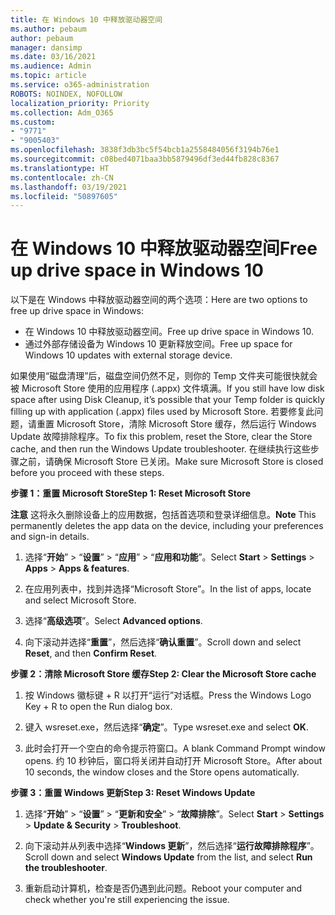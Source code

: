 ```yaml
---
title: 在 Windows 10 中释放驱动器空间
ms.author: pebaum
author: pebaum
manager: dansimp
ms.date: 03/16/2021
ms.audience: Admin
ms.topic: article
ms.service: o365-administration
ROBOTS: NOINDEX, NOFOLLOW
localization_priority: Priority
ms.collection: Adm_O365
ms.custom:
- "9771"
- "9005403"
ms.openlocfilehash: 3838f3db3bc5f54bcb1a2558484056f3194b76e1
ms.sourcegitcommit: c08bed4071baa3bb5879496df3ed44fb828c8367
ms.translationtype: HT
ms.contentlocale: zh-CN
ms.lasthandoff: 03/19/2021
ms.locfileid: "50897605"
---
```

# <a name="free-up-drive-space-in-windows-10"></a><span data-ttu-id="18747-102">在 Windows 10 中释放驱动器空间</span><span class="sxs-lookup"><span data-stu-id="18747-102">Free up drive space in Windows 10</span></span>

<span data-ttu-id="18747-103">以下是在 Windows 中释放驱动器空间的两个选项：</span><span class="sxs-lookup"><span data-stu-id="18747-103">Here are two options to free up drive space in Windows:</span></span>

- <span data-ttu-id="18747-104">在 Windows 10 中释放驱动器空间。</span><span class="sxs-lookup"><span data-stu-id="18747-104">Free up drive space in Windows 10.</span></span>
- <span data-ttu-id="18747-105">通过外部存储设备为 Windows 10 更新释放空间。</span><span class="sxs-lookup"><span data-stu-id="18747-105">Free up space for Windows 10 updates with external storage device.</span></span>

<span data-ttu-id="18747-106">如果使用“磁盘清理”后，磁盘空间仍然不足，则你的 Temp 文件夹可能很快就会被 Microsoft Store 使用的应用程序 (.appx) 文件填满。</span><span class="sxs-lookup"><span data-stu-id="18747-106">If you still have low disk space after using Disk Cleanup, it’s possible that your Temp folder is quickly filling up with application (.appx) files used by Microsoft Store.</span></span> <span data-ttu-id="18747-107">若要修复此问题，请重置 Microsoft Store，清除 Microsoft Store 缓存，然后运行 Windows Update 故障排除程序。</span><span class="sxs-lookup"><span data-stu-id="18747-107">To fix this problem, reset the Store, clear the Store cache, and then run the Windows Update troubleshooter.</span></span> <span data-ttu-id="18747-108">在继续执行这些步骤之前，请确保 Microsoft Store 已关闭。</span><span class="sxs-lookup"><span data-stu-id="18747-108">Make sure Microsoft Store is closed before you proceed with these steps.</span></span>

<span data-ttu-id="18747-109">**步骤 1：重置 Microsoft Store**</span><span class="sxs-lookup"><span data-stu-id="18747-109">**Step 1: Reset Microsoft Store**</span></span>

<span data-ttu-id="18747-110">**注意** 这将永久删除设备上的应用数据，包括首选项和登录详细信息。</span><span class="sxs-lookup"><span data-stu-id="18747-110">**Note** This permanently deletes the app data on the device, including your preferences and sign-in details.</span></span>

1. <span data-ttu-id="18747-111">选择“**开始**” > “**设置**” > “**应用**” > “**应用和功能**”。</span><span class="sxs-lookup"><span data-stu-id="18747-111">Select **Start** > **Settings** > **Apps** > **Apps & features**.</span></span>

1. <span data-ttu-id="18747-112">在应用列表中，找到并选择“Microsoft Store”。</span><span class="sxs-lookup"><span data-stu-id="18747-112">In the list of apps, locate and select Microsoft Store.</span></span>

1. <span data-ttu-id="18747-113">选择“**高级选项**”。</span><span class="sxs-lookup"><span data-stu-id="18747-113">Select **Advanced options**.</span></span>

1. <span data-ttu-id="18747-114">向下滚动并选择“**重置**”，然后选择“**确认重置**”。</span><span class="sxs-lookup"><span data-stu-id="18747-114">Scroll down and select **Reset**, and then **Confirm Reset**.</span></span>

<span data-ttu-id="18747-115">**步骤 2：清除 Microsoft Store 缓存**</span><span class="sxs-lookup"><span data-stu-id="18747-115">**Step 2: Clear the Microsoft Store cache**</span></span>

1. <span data-ttu-id="18747-116">按 Windows 徽标键 + R 以打开“运行”对话框。</span><span class="sxs-lookup"><span data-stu-id="18747-116">Press the Windows Logo Key + R to open the Run dialog box.</span></span>

1. <span data-ttu-id="18747-117">键入 wsreset.exe，然后选择“**确定**”。</span><span class="sxs-lookup"><span data-stu-id="18747-117">Type wsreset.exe and select **OK**.</span></span>

1. <span data-ttu-id="18747-118">此时会打开一个空白的命令提示符窗口。</span><span class="sxs-lookup"><span data-stu-id="18747-118">A blank Command Prompt window opens.</span></span> <span data-ttu-id="18747-119">约 10 秒钟后，窗口将关闭并自动打开 Microsoft Store。</span><span class="sxs-lookup"><span data-stu-id="18747-119">After about 10 seconds, the window closes and the Store opens automatically.</span></span>

<span data-ttu-id="18747-120">**步骤 3：重置 Windows 更新**</span><span class="sxs-lookup"><span data-stu-id="18747-120">**Step 3: Reset Windows Update**</span></span>

1. <span data-ttu-id="18747-121">选择“**开始**” > “**设置**” > “**更新和安全**” > “**故障排除**”。</span><span class="sxs-lookup"><span data-stu-id="18747-121">Select **Start** > **Settings** > **Update & Security** > **Troubleshoot**.</span></span>

1. <span data-ttu-id="18747-122">向下滚动并从列表中选择“**Windows 更新**”，然后选择“**运行故障排除程序**”。</span><span class="sxs-lookup"><span data-stu-id="18747-122">Scroll down and select **Windows Update** from the list, and select **Run the troubleshooter**.</span></span>

1. <span data-ttu-id="18747-123">重新启动计算机，检查是否仍遇到此问题。</span><span class="sxs-lookup"><span data-stu-id="18747-123">Reboot your computer and check whether you're still experiencing the issue.</span></span>

